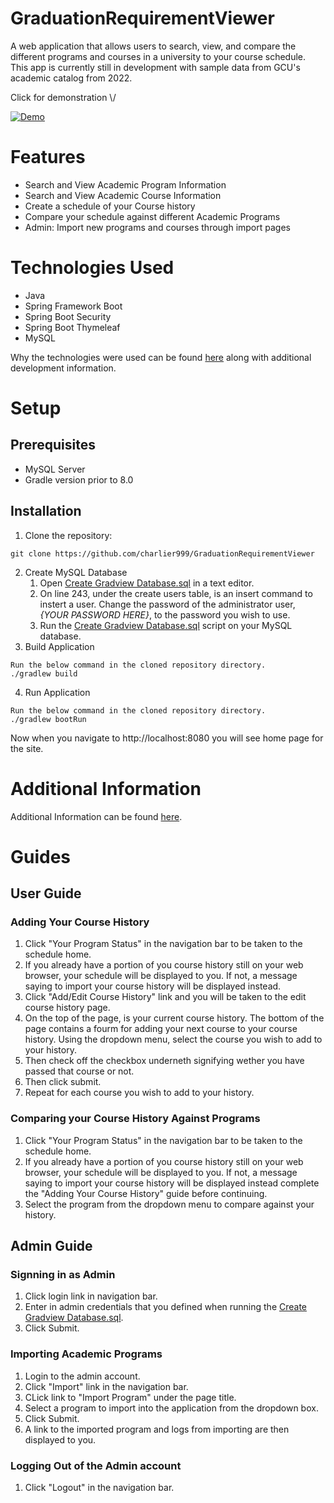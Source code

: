 # GraduationRequirementViewer
A web application that allows users to search, view, and compare the different programs and courses in a university to your course schedule. This app is currently still in development with sample data from GCU's academic catalog from 2022. 

Click for demonstration \\/

[![Demo](https://img.youtube.com/vi/ohuQ9Zoh8X0/hqdefault.jpg)](https://youtu.be/ohuQ9Zoh8X0)

# Features
- Search and View Academic Program Information
- Search and View Academic Course Information
- Create a schedule of your Course history
- Compare your schedule against different Academic Programs
- Admin: Import new programs and courses through import pages

# Technologies Used
- Java
- Spring Framework Boot
- Spring Boot Security
- Spring Boot Thymeleaf
- MySQL

Why the technologies were used can be found [here](/README/CapstoneDetails.md) along with additional development information.

# Setup
## Prerequisites
- MySQL Server
- Gradle version prior to 8.0

## Installation
1. Clone the repository:
```
git clone https://github.com/charlier999/GraduationRequirementViewer
```
2. Create MySQL Database
    1. Open [Create Gradview Database.sql](/Create%20Gradview%20Database.sql) in a text editor.
    2. On line 243, under the create users table, is an insert command to instert a user. Change the password of the administrator user, *{YOUR PASSWORD HERE}*, to the password you wish to use.
    3. Run the [Create Gradview Database.sql](/Create%20Gradview%20Database.sql) script on your MySQL database.
3. Build Application
```
Run the below command in the cloned repository directory.
./gradlew build
```
4. Run Application
```
Run the below command in the cloned repository directory.
./gradlew bootRun
```
Now when you navigate to http://localhost:8080 you will see home page for the site.


# Additional Information
Additional Information can be found [here](/README/CapstoneDetails.md).

# Guides

## User Guide
### Adding Your Course History
1. Click "Your Program Status" in the navigation bar to be taken to the schedule home.
2. If you already have a portion of you course history still on your web browser, your schedule will be displayed to you. If not, a message saying to import your course history will be displayed instead.
3. Click "Add/Edit Course History" link and you will be taken to the edit course history page.
4. On the top of the page, is your current course history. The bottom of the page contains a fourm for adding your next course to your course history. Using the dropdown menu, select the course you wish to add to your history. 
5. Then check off the checkbox underneth signifying wether you have passed that course or not.
6. Then click submit.
7. Repeat for each course you wish to add to your history.
    
 ### Comparing your Course History Against Programs
1. Click "Your Program Status" in the navigation bar to be taken to the schedule home.
2. If you already have a portion of you course history still on your web browser, your schedule will be displayed to you. If not, a message saying to import your course history will be displayed instead complete the "Adding Your Course History" guide before continuing.
3. Select the program from the dropdown menu to compare against your history.

## Admin Guide
### Signning in as Admin
1. Click login link in navigation bar.
2. Enter in admin credentials that you defined when running the [Create Gradview Database.sql](/Create%20Gradview%20Database.sql).
3. Click Submit.

### Importing Academic Programs
1. Login to the admin account.
2. Click "Import" link in the navigation bar.
3. CLick link to "Import Program" under the page title.
4. Select a program to import into the application from the dropdown box.
5. Click Submit.
6. A link to the imported program and logs from importing are then displayed to you.
   
### Logging Out of the Admin account
1. Click "Logout" in the navigation bar.
